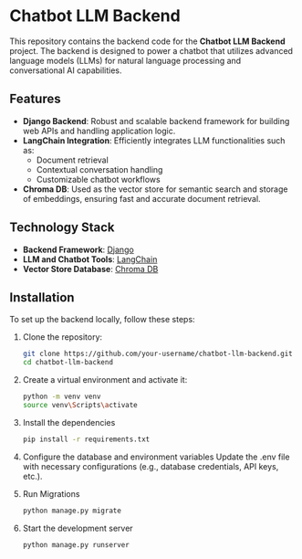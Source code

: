 # Chatbot LLM Backend

This repository contains the backend code for the **Chatbot LLM Backend** project. The backend is designed to power a chatbot that utilizes advanced language models (LLMs) for natural language processing and conversational AI capabilities.

## Features

- **Django Backend**: Robust and scalable backend framework for building web APIs and handling application logic.
- **LangChain Integration**: Efficiently integrates LLM functionalities such as:
  - Document retrieval
  - Contextual conversation handling
  - Customizable chatbot workflows
- **Chroma DB**: Used as the vector store for semantic search and storage of embeddings, ensuring fast and accurate document retrieval.

## Technology Stack

- **Backend Framework**: [Django](https://www.djangoproject.com/)
- **LLM and Chatbot Tools**: [LangChain](https://langchain-langchain.com/)
- **Vector Store Database**: [Chroma DB](https://www.trychroma.com/)

## Installation

To set up the backend locally, follow these steps:

1. Clone the repository:
   ```bash
   git clone https://github.com/your-username/chatbot-llm-backend.git
   cd chatbot-llm-backend

2. Create a virtual environment and activate it:
   ```bash
   python -m venv venv
   source venv\Scripts\activate

4. Install the dependencies
   ```bash
   pip install -r requirements.txt
   
6. Configure the database and environment variables
   Update the .env file with necessary configurations (e.g., database credentials, API keys, etc.).
   
9. Run Migrations
   ```bash
   python manage.py migrate
   
11. Start the development server
    ```bash
    python manage.py runserver

